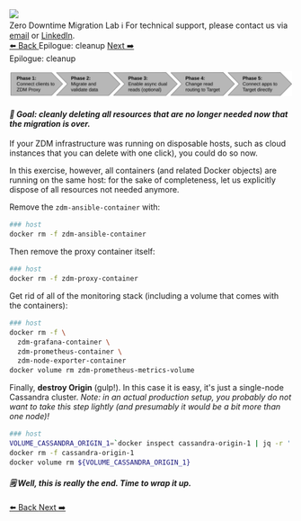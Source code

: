 <!-- TOP -->
<div class="top">
  <img src="https://datastax-academy.github.io/katapod-shared-assets/images/ds-academy-logo.svg" />
  <div class="scenario-title-section">
    <span class="scenario-title">Zero Downtime Migration Lab</span>
    <span class="scenario-subtitle">ℹ️ For technical support, please contact us via <a href="mailto:aleksandr.volochnev@datastax.com">email</a> or <a href="https://dtsx.io/aleks">LinkedIn</a>.</span>
  </div>
</div>

<!-- NAVIGATION -->
<div id="navigation-top" class="navigation-top">
 <a href='command:katapod.loadPage?[{"step":"step10"}]' 
   class="btn btn-dark navigation-top-left">⬅️ Back
 </a>
<span class="step-count">Epilogue: cleanup</span>
 <a href='command:katapod.loadPage?[{"step":"finish"}]' 
    class="btn btn-dark navigation-top-right">Next ➡️
  </a>
</div>

<!-- CONTENT -->

<div class="step-title">Epilogue: cleanup</div>

![Phase 6](images/p6.png)

#### _🎯 Goal: cleanly deleting all resources that are no longer needed now that the migration is over._

If your ZDM infrastructure was running on disposable hosts, such as
cloud instances that you can delete with one click), you could do so now.

In this exercise, however, all containers (and related Docker objects)
are running on the same host: for the sake of completeness, let us explicitly
dispose of all resources not needed anymore.

Remove the `zdm-ansible-container` with:

```bash
### host
docker rm -f zdm-ansible-container
```

Then remove the proxy container itself:

```bash
### host
docker rm -f zdm-proxy-container
```

Get rid of all of the monitoring stack (including a volume that comes with the containers):

```bash
### host
docker rm -f \
  zdm-grafana-container \
  zdm-prometheus-container \
  zdm-node-exporter-container
docker volume rm zdm-prometheus-metrics-volume
```

Finally, **destroy Origin** (gulp!). In this case it is easy,
it's just a single-node Cassandra cluster. _Note: in an
actual production setup, you probably do not want to take this step lightly
(and presumably it would be a bit more than one node)!_

```bash
### host
VOLUME_CASSANDRA_ORIGIN_1=`docker inspect cassandra-origin-1 | jq -r '.[].Mounts[] | select( .Type=="volume" ).Name'`
docker rm -f cassandra-origin-1
docker volume rm ${VOLUME_CASSANDRA_ORIGIN_1}
```

#### _🗒️ Well, this is really the end. Time to wrap it up._

<!-- NAVIGATION -->
<div id="navigation-bottom" class="navigation-bottom">
 <a href='command:katapod.loadPage?[{"step":"step10"}]'
   class="btn btn-dark navigation-bottom-left">⬅️ Back
 </a>
 <a href='command:katapod.loadPage?[{"step":"finish"}]'
    class="btn btn-dark navigation-bottom-right">Next ➡️
  </a>
</div>
